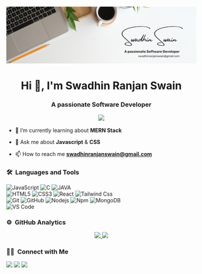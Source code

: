
<!--
**SwadhinSwain/SwadhinSwain** is a ✨ _special_ ✨ repository because its `README.md` (this file) appears on your GitHub profile.

Here are some ideas to get you started:

- 🔭 I’m currently working on ...
- 🌱 I’m currently learning ...
- 👯 I’m looking to collaborate on ...
- 🤔 I’m looking for help with ...
- 💬 Ask me about ...
- 📫 How to reach me: ...
- 😄 Pronouns: ...
- ⚡ Fun fact: ...
-->
![logo](https://github.com/SwadhinSwain/SwadhinSwain/blob/main/Github%20Banner.png)

<h1 align="center">Hi 👋, I'm Swadhin Ranjan Swain</h1>
<h3 align="center">A passionate Software Developer</h3>

<p align="center">
  <img src="https://komarev.com/ghpvc/?username=SwadhinSwain&color=blueviolet&style=flat">
</p>

	

- 🌱 I’m currently learning about **MERN Stack**

- 💬 Ask me about **Javascript** & **CSS**

- 📫 How to reach me **swadhinranjanswain@gmail.com**


	
### 🛠 &nbsp;Languages and Tools

![JavaScript](https://img.shields.io/badge/-JavaScript-%23F7DF1C?style=for-the-badge&logo=javascript&logoColor=000000&labelColor=%23F7DF1C&color=%23FFCE5A)
![C](https://img.shields.io/badge/C-00599C?style=for-the-badge&logo=c&logoColor=white)
![JAVA](https://img.shields.io/badge/Java-ED8B00?style=for-the-badge&logo=java&logoColor=white)
<br>
![HTML5](https://img.shields.io/badge/-HTML5-%23E44D27?style=for-the-badge&logo=html5&logoColor=ffffff)
![CSS3](https://img.shields.io/badge/-CSS3-%231572B6?style=for-the-badge&logo=css3)
![React](https://img.shields.io/badge/-React-61DAFB?style=for-the-badge&logo=react&logoColor=ffffff)
![Tailwind Css](https://img.shields.io/badge/Tailwind_CSS-38B2AC?style=for-the-badge&logo=tailwind-css&logoColor=white)
<br>
![Git](https://img.shields.io/badge/-Git-%23F05032?style=for-the-badge&logo=git&logoColor=%23ffffff)
![GitHub](https://img.shields.io/badge/-GitHub-181717?style=for-the-badge&logo=github)
![Nodejs](https://img.shields.io/badge/-Nodejs-339933?style=for-the-badge&logo=Node.js&logoColor=ffffff)
![Npm](https://img.shields.io/badge/-npm-CB3837?style=for-the-badge&logo=npm)
![MongoDB](https://img.shields.io/badge/MongoDB-4EA94B?style=for-the-badge&logo=mongodb&logoColor=white)
<br>
![VS Code](http://img.shields.io/badge/-VS%20Code-007ACC?style=for-the-badge&logo=visual-studio-code&logoColor=ffffff)
<br/>

### ⚙️ &nbsp;GitHub Analytics

<p align="center">
<a href="https://github.com/SwadhinSwain">
  <img height="180em" src="https://github-readme-stats-eight-theta.vercel.app/api?username=SwadhinSwain&show_icons=true&theme=algolia&include_all_commits=true&count_private=true"/>
  <img height="180em" src="https://github-readme-stats-eight-theta.vercel.app/api/top-langs/?username=SwadhinSwain&layout=compact&langs_count=8&theme=algolia"/>
</a>
</p>

### 🤝🏻 &nbsp;Connect with Me

<p>
<a href="https://www.linkedin.com/in/swadhin-swain-3a533a223/"><img src="https://img.shields.io/badge/SwadhinSwain-0077B5?style=flat&logo=linkedin&logoColor=white"/></a>
<a href="mailto:swadhinranjanswain@gmail.com"><img src="https://img.shields.io/badge/swadhinranjanswain@gmail.com-D14836?style=flat&logo=gmail&logoColor=white"/></a>
<a href="https://twitter.com/RanjanSwadhin"><img src="https://img.shields.io/badge/SwadhinSwain-1DA1F2?style=flat&logo=twitter&logoColor=white"/></a>
</p>
